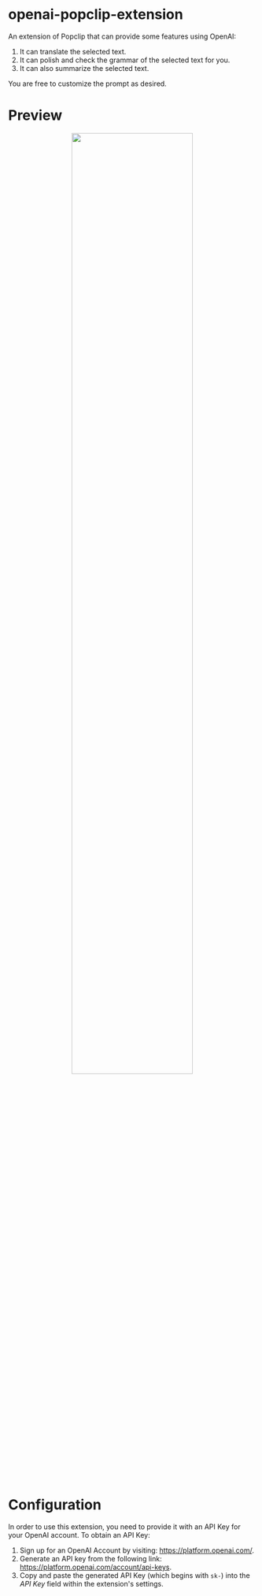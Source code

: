 # openai-popclip-extension
An extension of Popclip that can provide some features using OpenAI:

1. It can translate the selected text.
2. It can polish and check the grammar of the selected text for you.
3. It can also summarize the selected text.

You are free to customize the prompt as desired.

# Preview

<div align=center><img width="70%" height="70%" src="https://github.com/0x588/openai-popclip-extension/preview.gif?raw=true"/></div>


# Configuration
In order to use this extension, you need to provide it with an API Key for your OpenAI account. To obtain an API Key:

1. Sign up for an OpenAI Account by visiting: <https://platform.openai.com/>.
2. Generate an API key from the following link: <https://platform.openai.com/account/api-keys>.
3. Copy and paste the generated API Key (which begins with `sk-`) into the _API Key_ field within the extension's settings.

